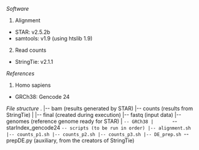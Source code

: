 *Software*

1) Alignment
- STAR: v2.5.2b
- samtools: v1.9 (using htslib 1.9)

2) Read counts
- StringTie: v2.1.1

*References*
1) Homo sapiens
- GRCh38: Gencode 24

*File structure*
.
|-- bam (results generated by STAR)
|-- counts (results from StringTie)
|   |-- final (created during execution)
|-- fastq (input data)
|-- genomes (reference genome ready for STAR)
|   `-- GRCh38
|       `-- starIndex_gencode24
`-- scripts (to be run in order)
    |-- alignment.sh
    |-- counts_p1.sh
    |-- counts_p2.sh
    |-- counts_p3.sh
    |-- DE_prep.sh
    `-- prepDE.py (auxiliary, from the creators of StringTie)

